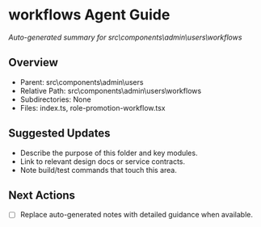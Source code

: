 ﻿# workflows Agent Guide
*Auto-generated summary for src\components\admin\users\workflows*

## Overview
- Parent: src\components\admin\users
- Relative Path: src\components\admin\users\workflows
- Subdirectories: None
- Files: index.ts, role-promotion-workflow.tsx

## Suggested Updates
- Describe the purpose of this folder and key modules.
- Link to relevant design docs or service contracts.
- Note build/test commands that touch this area.

## Next Actions
- [ ] Replace auto-generated notes with detailed guidance when available.
